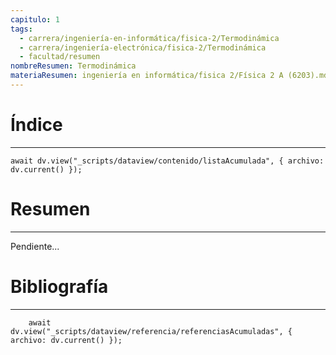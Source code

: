 ```yaml
---
capitulo: 1
tags:
  - carrera/ingeniería-en-informática/fisica-2/Termodinámica
  - carrera/ingeniería-electrónica/fisica-2/Termodinámica
  - facultad/resumen
nombreResumen: Termodinámica
materiaResumen: ingeniería en informática/fisica 2/Física 2 A (6203).md
---
```

# Índice 
---
```dataviewjs
await dv.view("_scripts/dataview/contenido/listaAcumulada", { archivo: dv.current() });
```

# Resumen
---
Pendiente...


# Bibliografía
---
```dataviewjs
	await dv.view("_scripts/dataview/referencia/referenciasAcumuladas", { archivo: dv.current() });
```